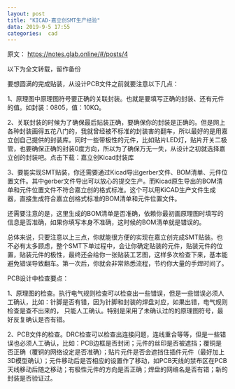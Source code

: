 ```yaml
---
layout: post
title: "KICAD-嘉立创SMT生产经验"
data: 2019-9-5 17:55
categories:  cad
---
```


原文：
https://notes.glab.online/#/posts/4

以下为全文转载，留作备份

要想圆满的完成贴装，从设计PCB文件之前就要注意以下几点：

1、原理图中原理图符号要正确的关联封装。也就是要填写正确的封装、还有元件的值。如封装：0805，值：10KΩ。

<!--more-->

2、关联封装的时候为了确保最后贴装正确，要确保你的封装是正确的。但是网上各种封装画得五花八门的，我就曾经被不标准的封装害的翻车，所以最好的是用嘉立创自己提供的封装库。同时一些带极性的元件，比如贴片LED灯，贴片开关二极管，也要确保正确的封装0度方向，所以为了确保万无一失，从设计之初就选择嘉立创的封装吧。点击下载：嘉立创Kicad封装库

3、要能实现SMT贴装，你还需要通过Kicad导出gerber文件、BOM清单、元件位置文件。其中gerber文件导出可以放心的提交生产。而Kicad原生导出的BOM清单和元件位置文件不符合嘉立创的格式标准。这个可以用KiCAD生产文件生成器，直接生成符合嘉立创格式标准的BOM清单和元件位置文件。

还需要注意的是，这里生成的BOM清单是否准确，依赖你最初画原理图时填写的信息是否准确，如果你填写本身不准确，这时候的BOM清单就是错误的。

总体来说，只要注意以上三点，你就能很方便的实现在嘉立创完成SMT贴装。也不必有太多顾虑，整个SMT下单过程中，会让你确定贴装的元件，贴装元件的位置，贴装元件的极性，最终还会给你一张贴装工艺图，这样多次检查下来，基本能避免错误导致翻车。第一次后，你就会非常熟悉流程，节约你大量的手焊时间了。

PCB设计中检查要点：

1、原理图的检查。执行电气规则检查可以检查出一些错误，但是一些错误必须人工确认，比如：针脚是否有错，因为针脚和封装的焊盘对应，如果出错，电气规则检查是查不出来的， 只能人工确认。特别是采用了未确认过的的原理图符号，最好反复确认是否有错。

2、PCB文件的检查。DRC检查可以检查出连接问题，连线重合等等，但是一些错误也必须人工确认，比如：PCB边框是否封闭；元件的丝印是否被遮挡；覆铜是否正确（覆铜的网络设定是否准确）；贴片元件是否会遮挡住插件元件（最好加上3D模型确认）；元件移动后是否相应的设置作了移动，如PCB天线的禁布区在PCB天线移动后随之移动；有极性元件的方向是否正确；焊盘的网络名是否有错；新的封装是否验证过。
